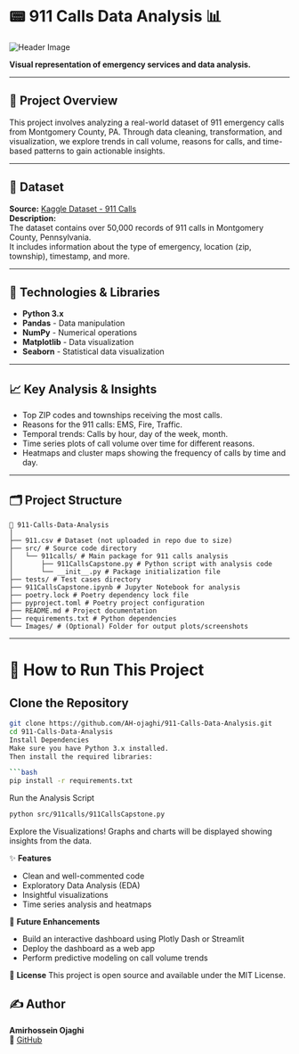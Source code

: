 # 📟 911 Calls Data Analysis 📊  
![Header Image](https://images.squarespace-cdn.com/content/v1/51dc541ce4b03ebab8c5c88c/1472239169814-XBT5J2JNIYW8B3BSX5F7/image-asset.jpeg)  

**Visual representation of emergency services and data analysis.**

---

## 🚀 Project Overview  
This project involves analyzing a real-world dataset of 911 emergency calls from Montgomery County, PA. Through data cleaning, transformation, and visualization, we explore trends in call volume, reasons for calls, and time-based patterns to gain actionable insights.

---

## 📂 Dataset  
**Source:** [Kaggle Dataset - 911 Calls](https://www.kaggle.com/datasets)  
**Description:**  
The dataset contains over 50,000 records of 911 calls in Montgomery County, Pennsylvania.  
It includes information about the type of emergency, location (zip, township), timestamp, and more.

---

## 🔧 Technologies & Libraries  
- **Python 3.x**  
- **Pandas** - Data manipulation  
- **NumPy** - Numerical operations  
- **Matplotlib** - Data visualization  
- **Seaborn** - Statistical data visualization  

---

## 📈 Key Analysis & Insights  
- Top ZIP codes and townships receiving the most calls.  
- Reasons for the 911 calls: EMS, Fire, Traffic.  
- Temporal trends: Calls by hour, day of the week, month.  
- Time series plots of call volume over time for different reasons.  
- Heatmaps and cluster maps showing the frequency of calls by time and day.  

---

## 🗂️ Project Structure  
```plaintext
📁 911-Calls-Data-Analysis
│
├── 911.csv # Dataset (not uploaded in repo due to size)
├── src/ # Source code directory
│   └── 911calls/ # Main package for 911 calls analysis
│       ├── 911CallsCapstone.py # Python script with analysis code
│       └── __init__.py # Package initialization file
├── tests/ # Test cases directory
├── 911CallsCapstone.ipynb # Jupyter Notebook for analysis
├── poetry.lock # Poetry dependency lock file
├── pyproject.toml # Poetry project configuration
├── README.md # Project documentation
├── requirements.txt # Python dependencies
└── Images/ # (Optional) Folder for output plots/screenshots
```
---
# 📝 How to Run This Project

## Clone the Repository
```bash
git clone https://github.com/AH-ojaghi/911-Calls-Data-Analysis.git
cd 911-Calls-Data-Analysis
Install Dependencies
Make sure you have Python 3.x installed.
Then install the required libraries:

```bash
pip install -r requirements.txt
```
Run the Analysis Script

```bash
python src/911calls/911CallsCapstone.py
```
Explore the Visualizations!
Graphs and charts will be displayed showing insights from the data.

✨ **Features**
- Clean and well-commented code
- Exploratory Data Analysis (EDA)
- Insightful visualizations
- Time series analysis and heatmaps

📌 **Future Enhancements**
- Build an interactive dashboard using Plotly Dash or Streamlit
- Deploy the dashboard as a web app
- Perform predictive modeling on call volume trends

📜 **License**
This project is open source and available under the MIT License.

## ✍️ Author  
**Amirhossein Ojaghi**  
🔗 [GitHub](https://github.com/AH-ojaghi/911-Calls-Capstone)